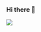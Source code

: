 ### Hi there 👋

<a href="https://www.notion.so/POCU-C-299ff5714f964e0ba67815aecd70a9c5" target="_blank"><img src="https://img.shields.io/badge/NOTION-000000?style=flat-square&logo=Notion&logoColor=white"/></a>
